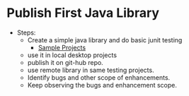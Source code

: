 # Publish First Java Library
- Steps:
    - Create a simple java library and do basic junit testing
        - [Sample Projects](https://github.com/sameer05515/java-playground/blob/main/SPPLibraryV1.0.0/index.md)
    - use it in local desktop projects
    - publish it on git-hub repo.
    - use remote library in same testing projects.
    - Identify bugs and other scope of enhancements.
    - Keep observing the bugs and enhancement scope.